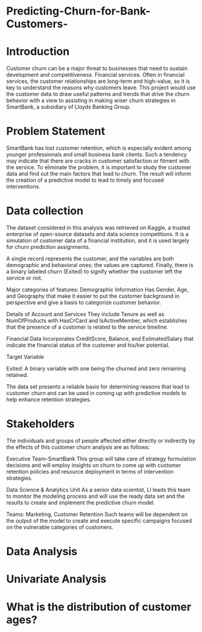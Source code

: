 # Predicting-Churn-for-Bank-Customers-
# Introduction
Customer churn can be a major threat to businesses that need to sustain development and competitiveness. Financial services. Often in financial services, the customer relationships are long-term and high-value, so it is key to understand the reasons why customers leave. This project would use the customer data to draw useful patterns and trends that drive the churn behavior with a view to assisting in making wiser churn strategies in SmartBank, a subsidiary of Lloyds Banking Group.

# Problem Statement
SmartBank has lost customer retention, which is especially evident among younger professionals and small business bank clients. Such a tendency may indicate that there are cracks in customer satisfaction or fitment with the service. To eliminate the problem, it is important to study the customer data and find out the main factors that lead to churn. The result will inform the creation of a predictive model to lead to timely and focused interventions.

# Data collection
The dataset considered in this analysis was retrieved on Kaggle, a trusted enterprise of open-source datasets and data science competitions. It is a simulation of customer data of a financial institution, and it is used largely for churn prediction assignments.

A single record represents the customer, and the variables are both demographic and behavioral ones; the values are captured. Finally, there is a binary labeled churn (Exited) to signify whether the customer left the service or not.

Major categories of features: Demographic Information Has Gender, Age, and Geography that make it easier to put the customer background in perspective and give a basis to categorize customer behavior.

Details of Account and Services They include Tenure as well as NumOfProducts with HasCrCard and IsActiveMember, which establishes that the presence of a customer is related to the service timeline.

Financial Data Incorporates CreditScore, Balance, and EstimatedSalary that indicate the financial status of the customer and his/her potential.

Target Variable

Exited: A binary variable with one being the churned and zero remaining retained.

The data set presents a reliable basis for determining reasons that lead to customer churn and can be used in coming up with predictive models to help enhance retention strategies.

# Stakeholders
The individuals and groups of people affected either directly or indirectly by the effects of this customer churn analysis are as follows:

Executive Team-SmartBank This group will take care of strategy formulation decisions and will employ insights on churn to come up with customer retention policies and resource deployment in terms of intervention strategies.

Data Science & Analytics Unit As a senior data scientist, Li leads this team to monitor the modeling process and will use the ready data set and the results to create and implement the predictive churn model.

Teams: Marketing, Customer Retention Such teams will be dependent on the output of the model to create and execute specific campaigns focused on the vulnerable categories of customers.
# Data Analysis
# Univariate Analysis
# What is the distribution of customer ages?
